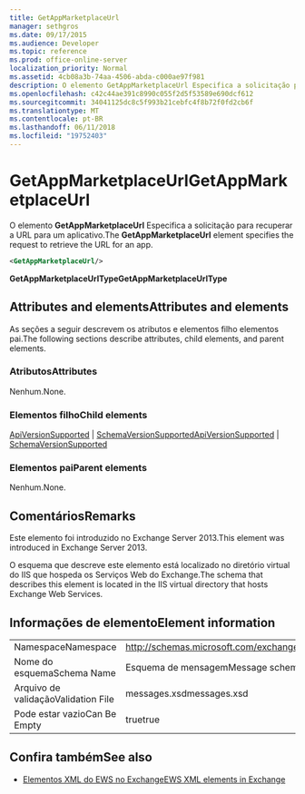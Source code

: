 ```yaml
---
title: GetAppMarketplaceUrl
manager: sethgros
ms.date: 09/17/2015
ms.audience: Developer
ms.topic: reference
ms.prod: office-online-server
localization_priority: Normal
ms.assetid: 4cb08a3b-74aa-4506-abda-c000ae97f981
description: O elemento GetAppMarketplaceUrl Especifica a solicitação para recuperar a URL para um aplicativo.
ms.openlocfilehash: c42c44ae391c8990c055f2d5f53589e690dcf612
ms.sourcegitcommit: 34041125dc8c5f993b21cebfc4f8b72f0fd2cb6f
ms.translationtype: MT
ms.contentlocale: pt-BR
ms.lasthandoff: 06/11/2018
ms.locfileid: "19752403"
---
```

# <a name="getappmarketplaceurl"></a><span data-ttu-id="0d98e-103">GetAppMarketplaceUrl</span><span class="sxs-lookup"><span data-stu-id="0d98e-103">GetAppMarketplaceUrl</span></span>

<span data-ttu-id="0d98e-104">O elemento **GetAppMarketplaceUrl** Especifica a solicitação para recuperar a URL para um aplicativo.</span><span class="sxs-lookup"><span data-stu-id="0d98e-104">The **GetAppMarketplaceUrl** element specifies the request to retrieve the URL for an app.</span></span> 
  
```XML
<GetAppMarketplaceUrl/>
```

 <span data-ttu-id="0d98e-105">**GetAppMarketplaceUrlType**</span><span class="sxs-lookup"><span data-stu-id="0d98e-105">**GetAppMarketplaceUrlType**</span></span>
## <a name="attributes-and-elements"></a><span data-ttu-id="0d98e-106">Attributes and elements</span><span class="sxs-lookup"><span data-stu-id="0d98e-106">Attributes and elements</span></span>

<span data-ttu-id="0d98e-107">As seções a seguir descrevem os atributos e elementos filho elementos pai.</span><span class="sxs-lookup"><span data-stu-id="0d98e-107">The following sections describe attributes, child elements, and parent elements.</span></span>
  
### <a name="attributes"></a><span data-ttu-id="0d98e-108">Atributos</span><span class="sxs-lookup"><span data-stu-id="0d98e-108">Attributes</span></span>

<span data-ttu-id="0d98e-109">Nenhum.</span><span class="sxs-lookup"><span data-stu-id="0d98e-109">None.</span></span>
  
### <a name="child-elements"></a><span data-ttu-id="0d98e-110">Elementos filho</span><span class="sxs-lookup"><span data-stu-id="0d98e-110">Child elements</span></span>

<span data-ttu-id="0d98e-111">[ApiVersionSupported](apiversionsupported.md) | [SchemaVersionSupported](schemaversionsupported.md)</span><span class="sxs-lookup"><span data-stu-id="0d98e-111">[ApiVersionSupported](apiversionsupported.md) | [SchemaVersionSupported](schemaversionsupported.md)</span></span>
  
### <a name="parent-elements"></a><span data-ttu-id="0d98e-112">Elementos pai</span><span class="sxs-lookup"><span data-stu-id="0d98e-112">Parent elements</span></span>

<span data-ttu-id="0d98e-113">Nenhum.</span><span class="sxs-lookup"><span data-stu-id="0d98e-113">None.</span></span>
  
## <a name="remarks"></a><span data-ttu-id="0d98e-114">Comentários</span><span class="sxs-lookup"><span data-stu-id="0d98e-114">Remarks</span></span>

<span data-ttu-id="0d98e-115">Este elemento foi introduzido no Exchange Server 2013.</span><span class="sxs-lookup"><span data-stu-id="0d98e-115">This element was introduced in Exchange Server 2013.</span></span>
  
<span data-ttu-id="0d98e-116">O esquema que descreve este elemento está localizado no diretório virtual do IIS que hospeda os Serviços Web do Exchange.</span><span class="sxs-lookup"><span data-stu-id="0d98e-116">The schema that describes this element is located in the IIS virtual directory that hosts Exchange Web Services.</span></span>
  
## <a name="element-information"></a><span data-ttu-id="0d98e-117">Informações de elemento</span><span class="sxs-lookup"><span data-stu-id="0d98e-117">Element information</span></span>

|||
|:-----|:-----|
|<span data-ttu-id="0d98e-118">Namespace</span><span class="sxs-lookup"><span data-stu-id="0d98e-118">Namespace</span></span>  <br/> |http://schemas.microsoft.com/exchange/services/2006/messages  <br/> |
|<span data-ttu-id="0d98e-119">Nome do esquema</span><span class="sxs-lookup"><span data-stu-id="0d98e-119">Schema Name</span></span>  <br/> |<span data-ttu-id="0d98e-120">Esquema de mensagem</span><span class="sxs-lookup"><span data-stu-id="0d98e-120">Message schema</span></span>  <br/> |
|<span data-ttu-id="0d98e-121">Arquivo de validação</span><span class="sxs-lookup"><span data-stu-id="0d98e-121">Validation File</span></span>  <br/> |<span data-ttu-id="0d98e-122">messages.xsd</span><span class="sxs-lookup"><span data-stu-id="0d98e-122">messages.xsd</span></span>  <br/> |
|<span data-ttu-id="0d98e-123">Pode estar vazio</span><span class="sxs-lookup"><span data-stu-id="0d98e-123">Can Be Empty</span></span>  <br/> |<span data-ttu-id="0d98e-124">true</span><span class="sxs-lookup"><span data-stu-id="0d98e-124">true</span></span>  <br/> |
   
## <a name="see-also"></a><span data-ttu-id="0d98e-125">Confira também</span><span class="sxs-lookup"><span data-stu-id="0d98e-125">See also</span></span>



- [<span data-ttu-id="0d98e-126">Elementos XML do EWS no Exchange</span><span class="sxs-lookup"><span data-stu-id="0d98e-126">EWS XML elements in Exchange</span></span>](ews-xml-elements-in-exchange.md)

